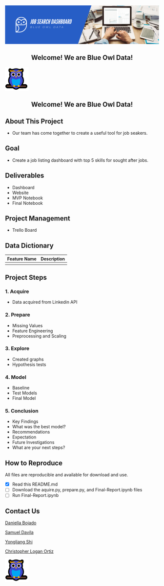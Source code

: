 ![Header](https://github.com/Blue-Owl-Data/Job-Search-Dashboard/blob/main/Blue_Owl_Data_Banner.png "Header")

 <h2 align = "center"> <b> Welcome! We are Blue Owl Data! </b></h2>

![image](https://github.com/Blue-Owl-Data/Job-Search-Dashboard/blob/main/owly.png)&nbsp;&nbsp;&nbsp;&nbsp;<h2 align = "center"> <b> Welcome! We are Blue Owl Data! </b></h2>



## About This Project 
- Our team has come together to create a useful tool for job seakers. 

## Goal
- Create a job listing dashboard with top 5 skills for sought after jobs.


## Deliverables
- Dashboard
- Website
- MVP Notebook
- Final Notebook

## Project Management 
- Trello Board

## Data Dictionary
| Feature Name                | Description                                                   |
|-----------------------------|---------------------------------------------------------------|
|                             |                                                               |



## Project Steps
### 1. Acquire
- Data acquired from Linkedin API

### 2. Prepare
- Missing Values
- Feature Engineering
- Preprocessing and Scaling

### 3. Explore
- Created graphs
- Hypothesis tests 

### 4. Model
- Baseline
- Test Models
- Final Model
	
### 5. Conclusion
- Key Findings
- What was the best model?
- Recommendations
- Expectation
- Future Investigations
- What are your next steps?


## How to Reproduce
All files are reproducible and available for download and use.
- [x] Read this README.md
- [ ] Download the aquire.py, prepare.py, and Final-Report.ipynb files
- [ ] Run Final-Report.ipynb

## Contact Us 
[Daniella Bojado](https://github.com/dbojado)

[Samuel Davila](https://github.com/SamuelD-Data)

[Yongliang Shi](https://github.com/Yongliang-Shi)

[Christopher Logan Ortiz](https://github.com/Promeos)

![image](https://github.com/Blue-Owl-Data/Job-Search-Dashboard/blob/main/owly.png "image") 
